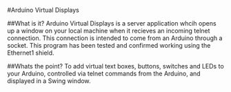 #Arduino Virtual Displays

##What is it?
Arduino Virtual Displays is a server application whcih opens up a window on your local machine when it recieves an incoming telnet connection.
This connection is intended to come from an Arduino through a socket. This program has been tested and confirmed working using the Ethernet1 shield.

##Whats the point?
To add virtual text boxes, buttons, switches and LEDs to your Arduino, controlled via telnet commands from the Arduino, and displayed in a Swing window.
